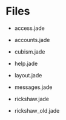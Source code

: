 # Files

* access.jade

* accounts.jade

* cubism.jade

* help.jade

* layout.jade

* messages.jade

* rickshaw.jade

* rickshaw_old.jade